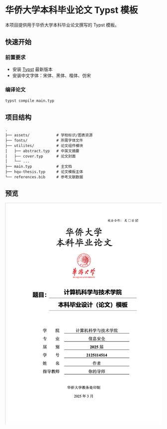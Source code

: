 # 华侨大学本科毕业论文 Typst 模板

本项目提供用于华侨大学本科毕业论文撰写的 Typst 模板。

## 快速开始

### 前置要求
- 安装 [Typst](https://typst.app/) 最新版本
- 安装中文字体：宋体、黑体、楷体、仿宋

### 编译论文  
```bash
typst compile main.typ
```

## 项目结构  
```
.
├── assets/            # 学校标识/图表资源
├── fonts/             # 所需字体文件
├── utilites/          # 论文组件模块
│   ├── abstract.typ   # 中英文摘要
│   ├── cover.typ      # 论文封面 
│   └── ...            
├── main.typ           # 主文档
├── hqu-thesis.typ     # 论文模板主体
└── references.bib     # 参考文献数据
```

## 预览  

![封面预览](<assets/preview.png> "width=80%")